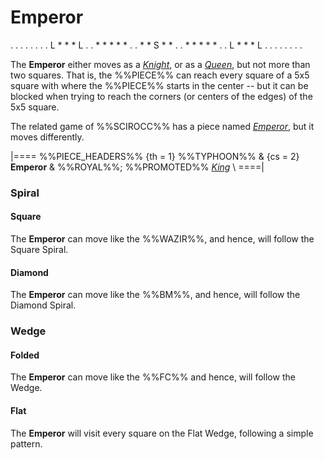 # Emperor

<div class = "movement">
. . . . . . .
. L * * * L .
. * * * * * .
. * * S * * .
. * * * * * .
. L * * * L .
. . . . . . .
</div>

The **Emperor** either moves as a [*Knight*](knight.html), or as
a [*Queen*](queen.html), but not more than two squares. That is,
the %%PIECE%% can reach every square of a 5x5 square with where
the %%PIECE%% starts in the center -- but it can be blocked when
trying to reach the corners (or centers of the edges) of the 5x5
square.

The related game of %%SCIROCC%% has a piece named 
[*Emperor*](champion.html), but it moves differently.

|====
%%PIECE_HEADERS%%
  {th = 1}  %%TYPHOON%%
& {cs = 2}  **Emperor**
&           %%ROYAL%%; %%PROMOTED%% [*King*](king.html) \\
====|

### Spiral

#### Square

The **Emperor** can move like the %%WAZIR%%, and hence,
will follow the Square Spiral.

#### Diamond

The **Emperor** can move like the %%BM%%, and hence,
will follow the Diamond Spiral.

### Wedge

#### Folded

The **Emperor** can move like the %%FC%% and hence,
will follow the Wedge.

#### Flat

The **Emperor** will visit every square on the Flat Wedge, following
a simple pattern.

